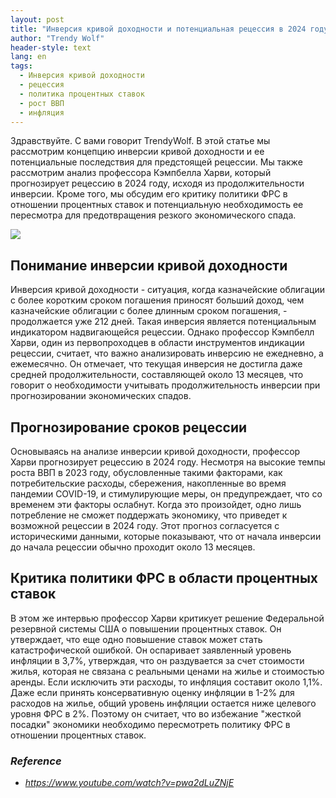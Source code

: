 ```yaml
---
layout: post
title: "Инверсия кривой доходности и потенциальная рецессия в 2024 году"
author: "Trendy Wolf"
header-style: text
lang: en
tags:
  - Инверсия кривой доходности
  - рецессия
  - политика процентных ставок
  - рост ВВП
  - инфляция
---
```


Здравствуйте. С вами говорит TrendyWolf. В этой статье мы рассмотрим концепцию инверсии кривой доходности и ее потенциальные последствия для предстоящей рецессии. Мы также рассмотрим анализ профессора Кэмпбелла Харви, который прогнозирует рецессию в 2024 году, исходя из продолжительности инверсии. Кроме того, мы обсудим его критику политики ФРС в отношении процентных ставок и потенциальную необходимость ее пересмотра для предотвращения резкого экономического спада.

<img
    src="https://i.ytimg.com/vi/pwa2dLuZNjE/hqdefault.jpg"
/>


## Понимание инверсии кривой доходности
Инверсия кривой доходности - ситуация, когда казначейские облигации с более коротким сроком погашения приносят больший доход, чем казначейские облигации с более длинным сроком погашения, - продолжается уже 212 дней. Такая инверсия является потенциальным индикатором надвигающейся рецессии. Однако профессор Кэмпбелл Харви, один из первопроходцев в области инструментов индикации рецессии, считает, что важно анализировать инверсию не ежедневно, а ежемесячно. Он отмечает, что текущая инверсия не достигла даже средней продолжительности, составляющей около 13 месяцев, что говорит о необходимости учитывать продолжительность инверсии при прогнозировании экономических спадов.

## Прогнозирование сроков рецессии
Основываясь на анализе инверсии кривой доходности, профессор Харви прогнозирует рецессию в 2024 году. Несмотря на высокие темпы роста ВВП в 2023 году, обусловленные такими факторами, как потребительские расходы, сбережения, накопленные во время пандемии COVID-19, и стимулирующие меры, он предупреждает, что со временем эти факторы ослабнут. Когда это произойдет, одно лишь потребление не сможет поддержать экономику, что приведет к возможной рецессии в 2024 году. Этот прогноз согласуется с историческими данными, которые показывают, что от начала инверсии до начала рецессии обычно проходит около 13 месяцев.

## Критика политики ФРС в области процентных ставок
В этом же интервью профессор Харви критикует решение Федеральной резервной системы США о повышении процентных ставок. Он утверждает, что еще одно повышение ставок может стать катастрофической ошибкой. Он оспаривает заявленный уровень инфляции в 3,7%, утверждая, что он раздувается за счет стоимости жилья, которая не связана с реальными ценами на жилье и стоимостью аренды. Если исключить эти расходы, то инфляция составит около 1,1%. Даже если принять консервативную оценку инфляции в 1-2% для расходов на жилье, общий уровень инфляции остается ниже целевого уровня ФРС в 2%. Поэтому он считает, что во избежание "жесткой посадки" экономики необходимо пересмотреть политику ФРС в отношении процентных ставок.


### _Reference_
- _https://www.youtube.com/watch?v=pwa2dLuZNjE_

